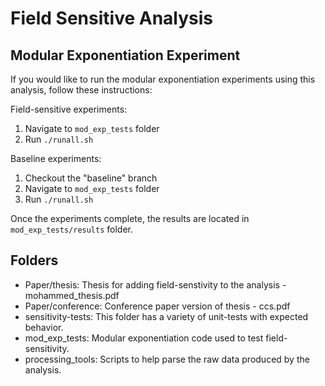 # Field Sensitive Analysis

## Modular Exponentiation Experiment
If you would like to run the modular exponentiation experiments using this analysis, follow these instructions:

Field-sensitive experiments:
1. Navigate to `mod_exp_tests` folder
2. Run `./runall.sh`

Baseline experiments:
1. Checkout the "baseline" branch
2. Navigate to `mod_exp_tests` folder
3. Run `./runall.sh`

Once the experiments complete, the results are located in `mod_exp_tests/results` folder.


## Folders 
* Paper/thesis: Thesis for adding field-senstivity to the analysis - mohammed_thesis.pdf
* Paper/conference: Conference paper version of thesis - ccs.pdf
* sensitivity-tests: This folder has a variety of unit-tests with expected behavior.
* mod\_exp\_tests: Modular exponentiation code used to test field-sensitivity.
* processing_tools: Scripts to help parse the raw data produced by the analysis.

